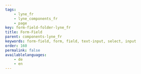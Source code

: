 ```yaml
---
tags: 
    - lyne_fr
    - lyne_components_fr
    - page
key: form-field-folder-lyne_fr
title: Form-Field
parent: components-lyne_fr
keywords: form-field, form, field, text-input, select, input
order: 160
permalink: false
availablelanguages: 
    - de
    - en
---
```

